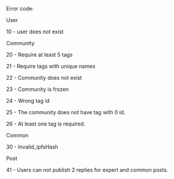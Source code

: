 
Error code:


User

10 - user does not exist


Community

20 - Require at least 5 tags

21 - Require tags with unique names

22 - Community does not exist

23 - Community is frozen

24 - Wrong tag id

25 - The community does not have tag with 0 id.

26 - At least one tag is required.


Common

30 - Invalid_ipfsHash


Post

41 - Users can not publish 2 replies for expert and common posts.